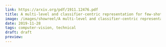 ```yaml
---
link: https://arxiv.org/pdf/1911.12476.pdf
title: A multi-level and classifier-centric representation for few-shot learning
image: /images/showreel/A multi-level and classifier-centric representation for few-shot learning.jpg
date: 2019-11-28
tags: computer-vision, technical
draft: draft
preview:
---
```




